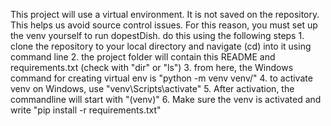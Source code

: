 This project will use a virtual environment.
It is not saved on the repository. This helps us avoid source control issues.
For this reason, you must set up the venv yourself to run dopestDish.
do this using the following steps
	1. clone the repository to your local directory and navigate (cd) into it using command line
	2. the project folder will contain this README and requirements.txt (check with "dir" or "ls")
	3. from here, the Windows command for creating virtual env is "python -m venv venv/"
	4. to activate venv on Windows, use "venv\Scripts\activate"
	5. After activation, the commandline will start with "(venv)"
	6. Make sure the venv is activated and write "pip install -r requirements.txt"